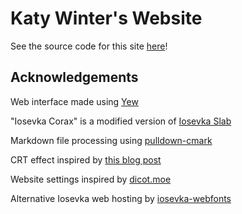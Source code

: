# Katy Winter's Website

See the source code for this site [here](https://corviraptor.github.io)!

## Acknowledgements

Web interface made using [Yew](https://yew.rs/)

"Iosevka Corax" is a modified version of [Iosevka Slab](https://github.com/be5invis/Iosevka)

Markdown file processing using [pulldown-cmark](https://github.com/raphlinus/pulldown-cmark)

CRT effect inspired by [this blog post](https://aleclownes.com/2017/02/01/crt-display.html)

Website settings inspired by [dicot.moe](https://dicot.moe/)

Alternative Iosevka web hosting by [iosevka-webfonts](https://github.com/iosevka-webfonts)
